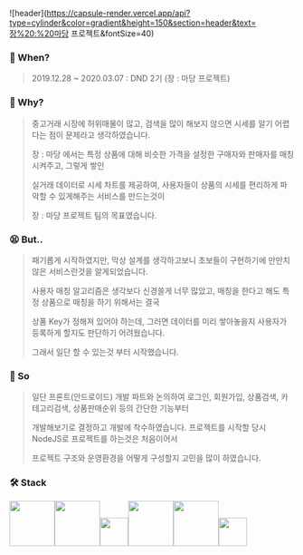 ![header](https://capsule-render.vercel.app/api?type=cylinder&color=gradient&height=150&section=header&text=장%20:%20마당 프로젝트&fontSize=40)

### 📅 When?
> 2019.12.28 ~ 2020.03.07 : DND 2기 (장 : 마당 프로젝트)

### 🤔 Why?
> 중고거래 시장에 허위매물이 많고, 검색을 많이 해보지 않으면 시세를 알기 어렵다는 점이 문제라고 생각하였습니다.
> 
> 장 : 마당 에서는 특정 상품에 대해 비슷한 가격을 설정한 구매자와 판매자를 매칭시켜주고, 그렇게 쌓인
> 
> 실거래 데이터로 시세 차트를 제공하여, 사용자들이 상품의 시세를 편리하게 파악할 수 있게해주는 서비스를 만드는것이
> 
> 장 : 마당 프로젝트 팀의 목표였습니다.

### 😫 But..
> 패기롭게 시작하였지만, 막상 설계를 생각하고보니 초보들이 구현하기에 만만치 않은 서비스란것을 알게되었습니다.
> 
> 사용자 매칭 알고리즘은 생각보다 신경쓸게 너무 많았고, 매칭을 한다고 해도 특정 상품으로 매칭을 하기 위해서는 결국
> 
> 상품 Key가 정해져 있어야 하는데, 그러면 데이터를 미리 쌓아놓을지 사용자가 등록하게 할지도 판단하기 어려웠습니다.
> 
> 그래서 일단 할 수 있는것 부터 시작했습니다.

### 🙂 So
> 일단 프론트(안드로이드) 개발 파트와 논의하여 로그인, 회원가입, 상품검색, 카테고리검색, 상품판매순위 등의 간단한 기능부터
> 
> 개발해보기로 결정하고 개발에 착수하였습니다. 프로젝트를 시작할 당시 NodeJS로 프로젝트를 하는것은 처음이어서
> 
> 프로젝트 구조와 운영환경을 어떻게 구성할지 고민을 많이 하였습니다. 

### 🛠 Stack
<img src="https://user-images.githubusercontent.com/45728407/108736071-987e4400-7574-11eb-80ea-af03202b827e.png" height="80"><img src="https://user-images.githubusercontent.com/45728407/108736113-a59b3300-7574-11eb-9b86-94de336d5e37.png" height="80"><img src="https://user-images.githubusercontent.com/45728407/108736396-eabf6500-7574-11eb-9c51-2e802b53d99c.png" height="50"><img src="https://user-images.githubusercontent.com/45728407/108736458-fc087180-7574-11eb-96b1-b3938b2e42c4.png" height="80"><img src="https://user-images.githubusercontent.com/45728407/108223862-9f284800-717d-11eb-8787-701f5f341cdd.png" height="80"><img src="https://user-images.githubusercontent.com/45728407/108736521-0aef2400-7575-11eb-8285-8559cde66b09.png" height="50">
